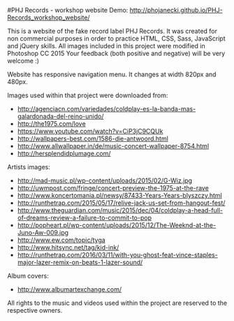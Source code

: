 #PHJ Records - workshop website
Demo: http://phojanecki.github.io/PHJ-Records_workshop_website/

This is a website of the fake record label PHJ Records.
It was created for non commercial purposes in order to practice HTML, CSS, Sass, JavaScript and jQuery skills.
All images included in this project were modified in Photoshop CC 2015
Your feedback (both positive and negative) will be very welcome :)

Website has responsive navigation menu. It changes at width 820px and 480px.

Images used within that project were downloaded from:
* http://agenciacn.com/variedades/coldplay-es-la-banda-mas-galardonada-del-reino-unido/
* http://the1975.com/love
* https://www.youtube.com/watch?v=CiP3jC9CQUk
* http://wallpapers-best.com/1586-die-antwoord.html
* http://www.allwallpaper.in/de/music-concert-wallpaper-8754.html
* http://hersplendidplumage.com/

Artists images:
* http://mad-music.pl/wp-content/uploads/2015/02/G-Wiz.jpg
* http://uwmpost.com/fringe/concert-preview-the-1975-at-the-rave
* http://www.koncertomania.pl/newsy/87433-Years-Years-blyszczy.html
* http://runthetrap.com/2015/05/17/relive-jack-us-set-from-hangout-fest/
* http://www.theguardian.com/music/2015/dec/04/coldplay-a-head-full-of-dreams-review-a-failure-to-commit-to-pop
* http://popheart.pl/wp-content/uploads/2015/12/The-Weeknd-at-the-Juno-Aw-009.jpg
* http://www.ew.com/topic/tyga
* http://www.hitsync.net/tag/kid-ink/
* http://runthetrap.com/2016/03/11/with-you-ghost-feat-vince-staples-major-lazer-remix-on-beats-1-lazer-sound/

Album covers:
* http://www.albumartexchange.com/

All rights to the music and videos used within the project are reserved to the respective owners.
